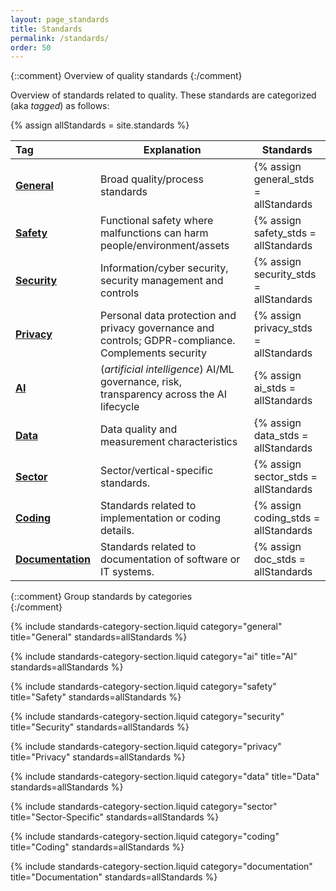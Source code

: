 ```yaml
---
layout: page_standards
title: Standards
permalink: /standards/
order: 50
---
```


{::comment}
Overview of quality standards
{:/comment}

Overview of standards related to quality.
These standards are categorized (aka _tagged_) as follows:

{% assign allStandards = site.standards %}

|Tag  | Explanation | Standards |
|:--- | --- | --- |
| **[General](#general)** | Broad quality/process standards | {% assign general_stds = allStandards | where_exp: "std", "std.categories contains 'general'" %}{% for std in general_stds %}<span class="std-shortname">[{{ std.shortname }}]({{ std.url }})</span>{% unless forloop.last %} · {% endunless %}{% endfor %} |
| **[Safety](#safety)** | Functional safety where malfunctions can harm people/environment/assets | {% assign safety_stds = allStandards | where_exp: "std", "std.categories contains 'safety'" %}{% for std in safety_stds %}<span class="std-shortname">[{{ std.shortname }}]({{ std.url }})</span>{% unless forloop.last %} · {% endunless %}{% endfor %} |
| **[Security](#security)** | Information/cyber security, security management and controls | {% assign security_stds = allStandards | where_exp: "std", "std.categories contains 'security'" %}{% for std in security_stds %}<span class="std-shortname">[{{ std.shortname }}]({{ std.url }})</span>{% unless forloop.last %} · {% endunless %}{% endfor %} |
| **[Privacy](#privacy)** | Personal data protection and privacy governance and controls; GDPR-compliance. Complements security | {% assign privacy_stds = allStandards | where_exp: "std", "std.categories contains 'privacy'" %}{% for std in privacy_stds %}<span class="std-shortname">[{{ std.shortname }}]({{ std.url }})</span>{% unless forloop.last %} · {% endunless %}{% endfor %} |
| **[AI](#ai)** | (_artificial intelligence_) AI/ML governance, risk, transparency across the AI lifecycle | {% assign ai_stds = allStandards | where_exp: "std", "std.categories contains 'ai'" %}{% for std in ai_stds %}<span class="std-shortname">[{{ std.shortname }}]({{ std.url }})</span>{% unless forloop.last %} · {% endunless %}{% endfor %} |
| **[Data](#data)** | Data quality and measurement characteristics | {% assign data_stds = allStandards | where_exp: "std", "std.categories contains 'data'" %}{% for std in data_stds %}<span class="std-shortname">[{{ std.shortname }}]({{ std.url }})</span>{% unless forloop.last %} · {% endunless %}{% endfor %} |
| **[Sector](#sector)** | Sector/vertical-specific standards. | {% assign sector_stds = allStandards | where_exp: "std", "std.categories contains 'sector'" %}{% for std in sector_stds %}<span class="std-shortname">[{{ std.shortname }}]({{ std.url }})</span>{% unless forloop.last %} · {% endunless %}{% endfor %} |
| **[Coding](#coding)** | Standards related to implementation or coding details.| {% assign coding_stds = allStandards | where_exp: "std", "std.categories contains 'coding'" %}{% for std in coding_stds %}<span class="std-shortname">[{{ std.shortname }}]({{ std.url }})</span>{% unless forloop.last %} · {% endunless %}{% endfor %} |
| **[Documentation](#documentation)** | Standards related to documentation of software or IT systems.| {% assign doc_stds = allStandards | where_exp: "std", "std.categories contains 'documentation'" %}{% for std in doc_stds %}<span class="std-shortname">[{{ std.shortname }}]({{ std.url }})</span>{% unless forloop.last %} · {% endunless %}{% endfor %} |




{::comment}
Group standards by categories  
{:/comment}

{% include standards-category-section.liquid category="general" title="General" standards=allStandards %}

{% include standards-category-section.liquid category="ai" title="AI" standards=allStandards %}

{% include standards-category-section.liquid category="safety" title="Safety" standards=allStandards %}

{% include standards-category-section.liquid category="security" title="Security" standards=allStandards %}

{% include standards-category-section.liquid category="privacy" title="Privacy" standards=allStandards %}

{% include standards-category-section.liquid category="data" title="Data" standards=allStandards %}

{% include standards-category-section.liquid category="sector" title="Sector-Specific" standards=allStandards %}

{% include standards-category-section.liquid category="coding" title="Coding" standards=allStandards %}

{% include standards-category-section.liquid category="documentation" title="Documentation" standards=allStandards %}


